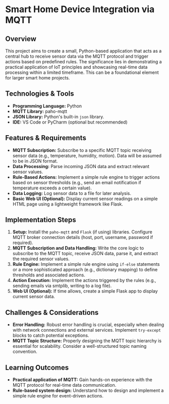#  Smart Home Device Integration via MQTT

## Overview

This project aims to create a small, Python-based application that acts as a central hub to receive sensor data via the MQTT protocol and trigger actions based on predefined rules.  The significance lies in demonstrating a practical application of IoT principles and showcasing real-time data processing within a limited timeframe.  This can be a foundational element for larger smart home projects.

## Technologies & Tools

* **Programming Language:** Python
* **MQTT Library:** paho-mqtt
* **JSON Library:** Python's built-in `json` library.
* **IDE:** VS Code or PyCharm (optional but recommended)


## Features & Requirements

- **MQTT Subscription:** Subscribe to a specific MQTT topic receiving sensor data (e.g., temperature, humidity, motion).  Data will be assumed to be in JSON format.
- **Data Processing:** Parse incoming JSON data and extract relevant sensor values.
- **Rule-Based Actions:** Implement a simple rule engine to trigger actions based on sensor thresholds (e.g., send an email notification if temperature exceeds a certain value).
- **Data Logging:** Log sensor data to a file for later analysis.
- **Basic Web UI (Optional):** Display current sensor readings on a simple HTML page using a lightweight framework like Flask.


## Implementation Steps

1. **Setup:** Install the `paho-mqtt` and `Flask` (if using) libraries. Configure MQTT broker connection details (host, port, username, password if required).
2. **MQTT Subscription and Data Handling:** Write the core logic to subscribe to the MQTT topic, receive JSON data, parse it, and extract the required sensor values.
3. **Rule Engine:** Implement a simple rule engine using `if-else` statements or a more sophisticated approach (e.g., dictionary mapping) to define thresholds and associated actions.
4. **Action Execution:** Implement the actions triggered by the rules (e.g., sending emails via smtplib, writing to a log file).
5. **Web UI (Optional):** If time allows, create a simple Flask app to display current sensor data.


## Challenges & Considerations

- **Error Handling:** Robust error handling is crucial, especially when dealing with network connections and external services.  Implement `try-except` blocks to catch potential exceptions.
- **MQTT Topic Structure:** Properly designing the MQTT topic hierarchy is essential for scalability.  Consider a well-structured topic naming convention.


## Learning Outcomes

- **Practical application of MQTT:** Gain hands-on experience with the MQTT protocol for real-time data communication.
- **Rule-based system design:** Understand how to design and implement a simple rule engine for event-driven actions.

